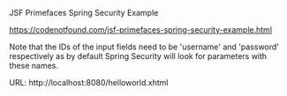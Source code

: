 JSF Primefaces Spring Security Example

https://codenotfound.com/jsf-primefaces-spring-security-example.html

Note that the IDs of the input fields need to be 'username' and 'password' respectively as by default Spring Security will look for parameters with these names.

URL: http://localhost:8080/helloworld.xhtml